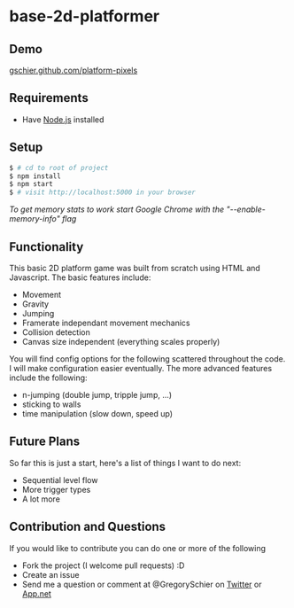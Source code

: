 base-2d-platformer
==================
## Demo

[gschier.github.com/platform-pixels](http://gschier.github.com/platform-pixels/)

## Requirements

- Have [Node.js](http://nodejs.org/) installed

## Setup

``` bash
$ # cd to root of project
$ npm install
$ npm start
$ # visit http://localhost:5000 in your browser
```

*To get memory stats to work start Google Chrome with the "--enable-memory-info" flag*

## Functionality

This basic 2D platform game was built from scratch using HTML <canvas> and Javascript. The basic features include:
- Movement
- Gravity
- Jumping
- Framerate independant movement mechanics
- Collision detection
- Canvas size independent (everything scales properly)

You will find config options for the following scattered throughout the code.
I will make configuration easier eventually. The more advanced features include the following:
- n-jumping (double jump, tripple jump, ...)
- sticking to walls
- time manipulation (slow down, speed up)

## Future Plans

So far this is just a start, here's a list of things I want to do next:
- Sequential level flow
- More trigger types
- A lot more

## Contribution and Questions
If you would like to contribute you can do one or more of the following
- Fork the project (I welcome pull requests) :D
- Create an issue
- Send me a question or comment at @GregorySchier on [Twitter](https://twitter.com/GregorySchier) or [App.net](https://alpha.app.net/gregoryschier)
